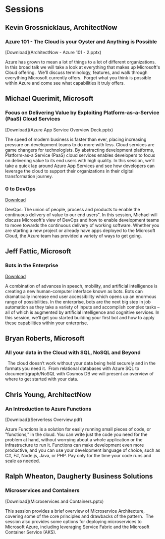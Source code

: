 # Sessions

## Kevin Grossnicklaus, ArchitectNow
### Azure 101 - The Cloud is your Oyster and Anything is Possible

[Download](ArchitectNow - Azure 101 - 2.pptx)

Azure has grown to mean a lot of things to a lot of different organizations.  In this broad talk we will take a look at everything that makes up Microsoft's Cloud offering.  We'll discuss terminology, features, and walk through everything Microsoft currently offers.  Forget what you think is possible within Azure and come see what capabilities it truly offers.  

## Michael Querimit, Microsoft
### Focus on Delivering Value by Exploiting Platform-as-a-Service (PaaS) Cloud Services  

[Download](Azure App Service Overview Deck.pptx)

The speed of modern business is faster than ever, placing increasing pressure on development teams to do more with less. Cloud services are game changers for technologists. By abstracting development platforms, Platform-as-a Service (PaaS) cloud services enables developers to focus on delivering value to its end users with high quality. In this session, we'll take a quick lap around Azure App Services and see how developers can leverage the cloud to support their organizations in their digital transformation journey.

### 0 to DevOps 

[Download](DevOps.pptx)

DevOps: The union of people, process and products to enable the continuous delivery of value to our end users". In this session, Michael will discuss Microsoft's view of DevOps and how to enable development teams to move towards the continuous delivery of working software. Whether you are starting a new project or already have apps deployed to the Microsoft Cloud, the Azure team has provided a variety of ways to get going.
 
## Jeff Fattic, Microsoft
### Bots in the Enterprise

[Download](Sway.pdf)

A combination of advances in speech, mobility, and artificial intelligence is creating a new human-computer interface known as bots. Bots can dramatically increase end user accessibility which opens up an enormous range of possibilities. In the enterprise, bots are the next big step in job automation as they take a variety of inputs and accomplish complex tasks – all of which is augmented by artificial intelligence and cognitive services. In this session, we’ll get you started building your first bot and how to apply these capabilities within your enterprise.
 
## Bryan Roberts, Microsoft
### All your data in the Cloud with SQL, NoSQL and Beyond
 
The cloud doesn’t work without your data being held securely and in the formats you need it.  From relational databases with Azure SQL to document/graph/NoSQL with Cosmos DB we will present an overview of where to get started with your data.

## Chris Young, ArchitectNow
### An Introduction to Azure Functions

[Download](Serverless Overview.pdf)

Azure Functions is a solution for easily running small pieces of code, or "functions," in the cloud. You can write just the code you need for the problem at hand, without worrying about a whole application or the infrastructure to run it. Functions can make development even more productive, and you can use your development language of choice, such as C#, F#, Node.js, Java, or PHP. Pay only for the time your code runs and scale as needed.
 
## Ralph Wheaton, Daugherty Business Solutions
### Microservices and Containers

[Download](Microservices and Containers.pptx)

This session provides a brief overview of Microservice Architecture, covering some of the core principles and drawbacks of the pattern.  The session also provides some options for deploying microservices to Microsoft Azure, including leveraging Service Fabric and the Microsoft Container Service (AKS).